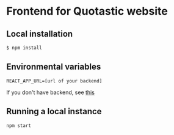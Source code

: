 # Frontend for Quotastic website

## Local installation
```bash
$ npm install
```

## Environmental variables

```
REACT_APP_URL=[url of your backend]
```

<p>If you don't have backend, see <a href="https://github.com/Shkettoe/project-1-backend">this</a></p>

## Running a local instance
```bash
npm start
```
